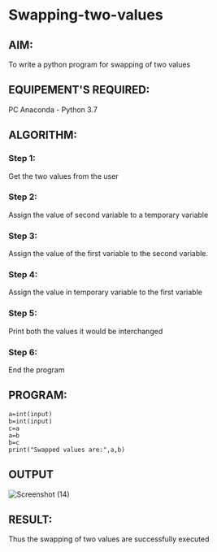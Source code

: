 # Swapping-two-values
## AIM:
To write a python program for swapping of two values
## EQUIPEMENT'S REQUIRED: 
PC
Anaconda - Python 3.7
## ALGORITHM: 
### Step 1:
Get the two values from the user
### Step 2: 
Assign the value of second variable to a temporary variable 
### Step 3: 
Assign the value of the first variable to the second variable.
### Step 4:  
Assign the value in temporary variable to the first variable
### Step 5: 
Print both the values it would be interchanged
### Step 6: 
End the program
## PROGRAM:
~~~
a=int(input)
b=int(input)
c=a
a=b
b=c
print("Swapped values are:",a,b)
~~~

## OUTPUT
![Screenshot (14)](https://user-images.githubusercontent.com/93901857/143775354-719ef192-17d5-468b-bf28-6db6c2670286.png)



## RESULT:
Thus the swapping of two values are successfully executed



